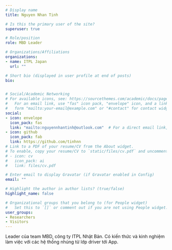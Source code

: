 ```yaml
---
# Display name
title: Nguyen Nhan Tinh

# Is this the primary user of the site?
superuser: true

# Role/position
role: MBD Leader

# Organizations/Affiliations
organizations:
- name: ITPL Japan
  url: ""

# Short bio (displayed in user profile at end of posts)
bio: 


# Social/Academic Networking
# For available icons, see: https://sourcethemes.com/academic/docs/page-builder/#icons
#   For an email link, use "fas" icon pack, "envelope" icon, and a link in the
#   form "mailto:your-email@example.com" or "#contact" for contact widget.
social:
- icon: envelope
  icon_pack: fas
  link: "mailto:nguyennhantinh@outlook.com"  # For a direct email link, use "mailto:test@example.org".
- icon: github
  icon_pack: fab
  link: https://github.com/tinhnn
# Link to a PDF of your resume/CV from the About widget.
# To enable, copy your resume/CV to `static/files/cv.pdf` and uncomment the lines below.
# - icon: cv
#   icon_pack: ai
#   link: files/cv.pdf

# Enter email to display Gravatar (if Gravatar enabled in Config)
email: ""

# Highlight the author in author lists? (true/false)
highlight_name: false

# Organizational groups that you belong to (for People widget)
#   Set this to `[]` or comment out if you are not using People widget.
user_groups:
- Researchers
- Visitors
---
```


Leader của team MBD, công ty ITPL Nhật Bản. Có kiến thức và kinh nghiệm làm việc với các hệ thống nhúng từ lớp driver tới App.
